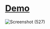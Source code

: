 # [Demo](https://counter-li57.vercel.app/)
![Screenshot (527)](https://github.com/maham1033/Interactive-Counter-App/assets/109579257/f483bb6c-4cfc-4e05-9414-f918a6a649fb)
